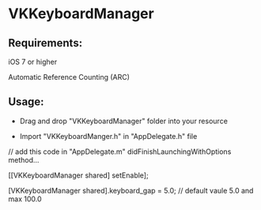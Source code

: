 # VKKeyboardManager

## Requirements:

iOS 7 or higher

Automatic Reference Counting (ARC)


## Usage:
- Drag and drop "VKKeyboardManager" folder into your resource

- Import "VKKeyboardManger.h" in "AppDelegate.h" file

// add this code in "AppDelegate.m" didFinishLaunchingWithOptions method...

[[VKKeyboardManager shared] setEnable];

[VKKeyboardManager shared].keyboard_gap = 5.0; // default vaule 5.0 and max 100.0


    
    

